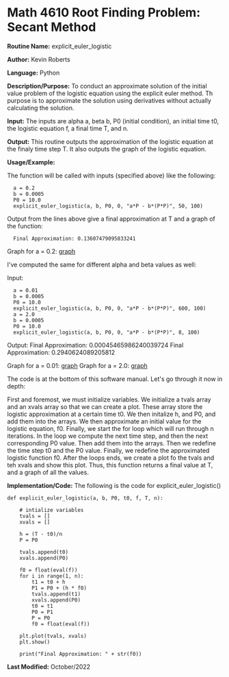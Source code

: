 # Math 4610 Root Finding Problem: Secant Method

**Routine Name:**           explicit_euler_logistic

**Author:** Kevin Roberts

**Language:** Python

**Description/Purpose:** To conduct an approximate solution of the initial value problem of the logistic equation using
the explicit euler method. Th purpose is to approximate the solution using derivatives without actually calculating the
solution.

**Input:** The inputs are alpha a, beta b, P0 (initial condition), an initial time t0, the logistic equation f, a final time T, and n.

**Output:** This routine outputs the approximation of the logistic equation at the finaly time step T. It also outputs the
graph of the logistic equation.

**Usage/Example:**

The function will be called with inputs (specified above) like the following:

      a = 0.2
      b = 0.0005
      P0 = 10.0
      explicit_euler_logistic(a, b, P0, 0, "a*P - b*(P*P)", 50, 100)

Output from the lines above give a final approximation at T and a graph of the function:

      Final Approximation: 0.13607479095833241

Graph for a = 0.2: [graph](https://github.com/Kevin-Jay-Roberts21/math4610/blob/master/homework4_images/fig1.png)

I've computed the same for different alpha and beta values as well:

Input:

      a = 0.01
      b = 0.0005
      P0 = 10.0
      explicit_euler_logistic(a, b, P0, 0, "a*P - b*(P*P)", 600, 100)
      a = 2.0
      b = 0.0005
      P0 = 10.0
      explicit_euler_logistic(a, b, P0, 0, "a*P - b*(P*P)", 8, 100)

Output:
      Final Approximation: 0.00045465986240039724
      Final Approximation: 0.2940624089205812

Graph for a = 0.01: [graph](https://github.com/Kevin-Jay-Roberts21/math4610/blob/master/homework4_images/fig2.png)
Graph for a = 2.0: [graph](https://github.com/Kevin-Jay-Roberts21/math4610/blob/master/homework4_images/fig3.png)

The code is at the bottom of this software manual. Let's go through it now in depth:

First and foremost, we must initialize variables. We initialize a tvals array and an xvals array so that we can create a
plot. These array store the logistic approximation at a certain time t0. We then initalize h, and P0, and add them into
the arrays. We then approximate an initial value for the logistic equation, f0. Finally, we start the for loop which will
run through n iterations. In the loop we compute the next time step, and then the next corresponding P0 value. Then add
them into the arrays. Then we redefine the time step t0 and the P0 value. Finally, we redefine the approximated logistic
function f0. After the loops ends, we create a plot fo the tvals and teh xvals and show this plot. Thus, this function returns
a final value at T, and a graph of all the values.

**Implementation/Code:** The following is the code for explicit_euler_logistic()

    def explicit_euler_logistic(a, b, P0, t0, f, T, n):

        # intialize variables
        tvals = []
        xvals = []

        h = (T - t0)/n
        P = P0

        tvals.append(t0)
        xvals.append(P0)

        f0 = float(eval(f))
        for i in range(1, n):
            t1 = t0 + h
            P1 = P0 + (h * f0)
            tvals.append(t1)
            xvals.append(P0)
            t0 = t1
            P0 = P1
            P = P0
            f0 = float(eval(f))

        plt.plot(tvals, xvals)
        plt.show()

        print("Final Approximation: " + str(f0))

**Last Modified:** October/2022